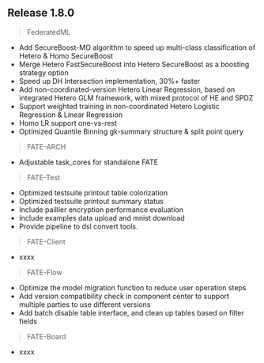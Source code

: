 ## Release 1.8.0
> FederatedML 
* Add SecureBoost-MO algorithm to speed up multi-class classification of Hetero & Homo SecureBoost
* Merge Hetero FastSecureBoost into Hetero SecureBoost as a boosting strategy option
* Speed up DH Intersection implementation, 30%+ faster
* Add non-coordinated-version Hetero Linear Regression, based on integrated Hetero GLM framework, with mixed protocol of HE and SPDZ
* Support weighted training in non-coordinated Hetero Logistic Regression & Linear Regression
* Homo LR support one-vs-rest
* Optimized Quantile Binning gk-summary structure & split point query

> FATE-ARCH
* Adjustable task_cores for standalone FATE

> FATE-Test
* Optimized testsuite printout table colorization
* Optimized testsuite printout summary status
* Include paillier encryption performance evaluation
* Include examples data upload and mnist download
* Provide pipeline to dsl convert tools.

> FATE-Client
* xxxx 
> FATE-Flow
* Optimize the model migration function to reduce user operation steps
* Add version compatibility check in component center to support multiple parties to use different versions
* Add batch disable table interface, and clean up tables based on filter fields
> FATE-Board
* xxxx
